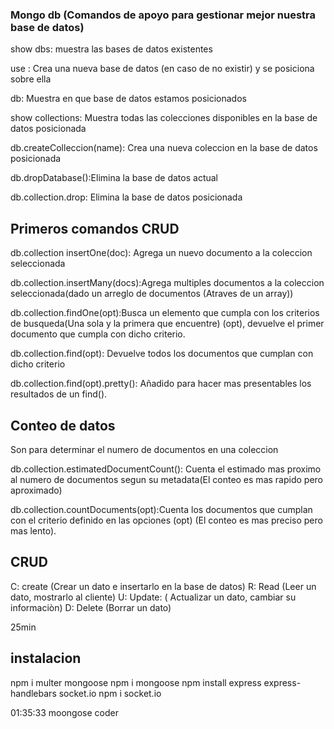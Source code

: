 ### Mongo db (Comandos de apoyo para gestionar mejor nuestra base de datos)

show dbs: muestra las bases de datos existentes

use <db name>: Crea una nueva base de datos (en caso de no existir) y se posiciona sobre ella

db: Muestra en que base de datos estamos posicionados

show collections: Muestra todas las colecciones disponibles  en la base de datos posicionada

db.createColleccion(name): Crea una nueva coleccion en la base de datos posicionada

db.dropDatabase():Elimina la base de datos actual

db.collection.drop: Elimina la base de datos posicionada

## Primeros comandos CRUD

db.collection insertOne(doc): Agrega un nuevo documento a la coleccion seleccionada

db.collection.insertMany(docs):Agrega multiples documentos a la coleccion seleccionada(dado un arreglo de documentos (Atraves de un array))

db.collection.findOne(opt):Busca un elemento que cumpla con los criterios de busqueda(Una sola y la primera que encuentre) (opt), devuelve el primer documento que cumpla con dicho criterio.

db.collection.find(opt): Devuelve todos los documentos que cumplan con dicho criterio

db.collection.find(opt).pretty(): Añadido para hacer mas presentables los resultados de un find().


## Conteo de datos 
Son para determinar el numero de documentos en una coleccion

db.collection.estimatedDocumentCount(): Cuenta el estimado mas proximo al numero de documentos segun su metadata(El conteo es mas rapido pero aproximado)

db.collection.countDocuments(opt):Cuenta los documentos que cumplan con el criterio definido en las opciones (opt) (El conteo es mas preciso pero mas lento).

## CRUD

C: create (Crear un dato e insertarlo en la base de datos)
R: Read (Leer un dato, mostrarlo al cliente)
U: Update: ( Actualizar un dato, cambiar su informaciòn)
D: Delete (Borrar un dato)

25min

## instalacion

npm i multer mongoose
npm i mongoose
npm install express express-handlebars socket.io
npm i socket.io

01:35:33 moongose coder

